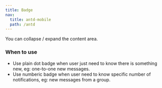 ```yaml
---
title: Badge
nav:
  title: antd-mobile
  path: /antd
---
```


You can collapse / expand the content area.

### When to use

- Use plain dot badge when user just need to know there is something new, eg: one-to-one new messages.
- Use numberic badge when user need to know specific number of notifications, eg: new messages from a group.

<code src="./demo/basic.tsx" />

<API/>